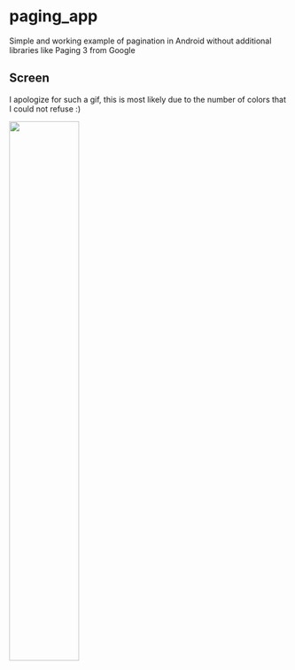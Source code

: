 # paging_app

Simple and working example of pagination in Android without additional libraries like Paging 3 from Google

## Screen

I apologize for such a gif, this is most likely due to the number of colors that I could not refuse :)

<img width="50%" src="https://github.com/evitwilly/paging_app/blob/develop/screen/screen.gif" />

